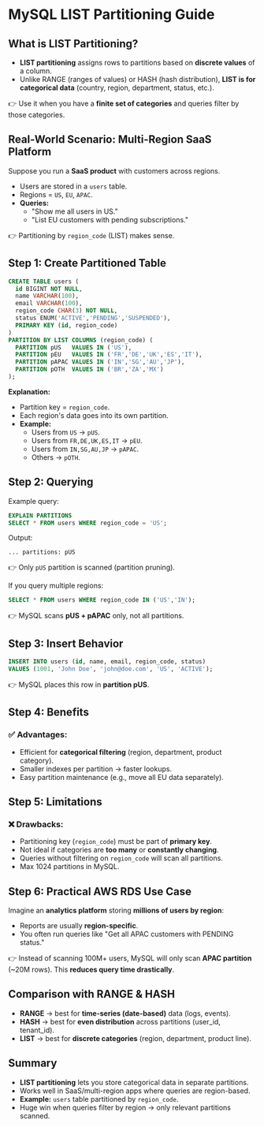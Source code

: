 # MySQL LIST Partitioning Guide

## What is LIST Partitioning?

* **LIST partitioning** assigns rows to partitions based on **discrete values** of a column.
* Unlike RANGE (ranges of values) or HASH (hash distribution), **LIST is for categorical data** (country, region, department, status, etc.).

👉 Use it when you have a **finite set of categories** and queries filter by those categories.

## Real-World Scenario: Multi-Region SaaS Platform

Suppose you run a **SaaS product** with customers across regions.

* Users are stored in a `users` table.
* Regions = `US`, `EU`, `APAC`.
* **Queries:**
   * "Show me all users in US."
   * "List EU customers with pending subscriptions."

👉 Partitioning by `region_code` (LIST) makes sense.

## Step 1: Create Partitioned Table

```sql
CREATE TABLE users (
  id BIGINT NOT NULL,
  name VARCHAR(100),
  email VARCHAR(100),
  region_code CHAR(3) NOT NULL,
  status ENUM('ACTIVE','PENDING','SUSPENDED'),
  PRIMARY KEY (id, region_code)
)
PARTITION BY LIST COLUMNS (region_code) (
  PARTITION pUS   VALUES IN ('US'),
  PARTITION pEU   VALUES IN ('FR','DE','UK','ES','IT'),
  PARTITION pAPAC VALUES IN ('IN','SG','AU','JP'),
  PARTITION pOTH  VALUES IN ('BR','ZA','MX')
);
```

**Explanation:**
* Partition key = `region_code`.
* Each region's data goes into its own partition.
* **Example:**
   * Users from `US` → `pUS`.
   * Users from `FR,DE,UK,ES,IT` → `pEU`.
   * Users from `IN,SG,AU,JP` → `pAPAC`.
   * Others → `pOTH`.

## Step 2: Querying

Example query:

```sql
EXPLAIN PARTITIONS
SELECT * FROM users WHERE region_code = 'US';
```

Output:

```
... partitions: pUS
```

👉 Only `pUS` partition is scanned (partition pruning).

If you query multiple regions:

```sql
SELECT * FROM users WHERE region_code IN ('US','IN');
```

👉 MySQL scans **pUS + pAPAC** only, not all partitions.

## Step 3: Insert Behavior

```sql
INSERT INTO users (id, name, email, region_code, status)
VALUES (1001, 'John Doe', 'john@doe.com', 'US', 'ACTIVE');
```

👉 MySQL places this row in **partition pUS**.

## Step 4: Benefits

### ✅ Advantages:
* Efficient for **categorical filtering** (region, department, product category).
* Smaller indexes per partition → faster lookups.
* Easy partition maintenance (e.g., move all EU data separately).

## Step 5: Limitations

### ❌ Drawbacks:
* Partitioning key (`region_code`) must be part of **primary key**.
* Not ideal if categories are **too many** or **constantly changing**.
* Queries without filtering on `region_code` will scan all partitions.
* Max 1024 partitions in MySQL.

## Step 6: Practical AWS RDS Use Case

Imagine an **analytics platform** storing **millions of users by region**:
* Reports are usually **region-specific**.
* You often run queries like "Get all APAC customers with PENDING status."

👉 Instead of scanning 100M+ users, MySQL will only scan **APAC partition** (~20M rows). This **reduces query time drastically**.

## Comparison with RANGE & HASH

* **RANGE** → best for **time-series (date-based)** data (logs, events).
* **HASH** → best for **even distribution** across partitions (user_id, tenant_id).
* **LIST** → best for **discrete categories** (region, department, product line).

## Summary

* **LIST partitioning** lets you store categorical data in separate partitions.
* Works well in SaaS/multi-region apps where queries are region-based.
* **Example:** `users` table partitioned by `region_code`.
* Huge win when queries filter by region → only relevant partitions scanned.